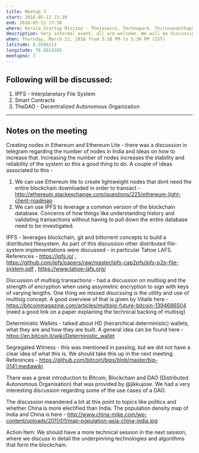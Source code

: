 ```yaml
---
title: Meetup 3
start: 2016-05-12 15:30
end: 2016-05-12 17:30
where: Kerala Startup Mission - Thejaswini. Technopark. Thiruvananthapuram.
description: Very informal event, all are welcome. We will be discussing everything related to Blockchain, ethereum in the proposed time.
when: Thursday, March 12, 2016 from 3:30 PM to 5:30 PM (IST)
latitude: 8.5566111
longitude: 76.8819165
meetupno: 3
---
```



## Following will be discussed:
 1. IPFS - Interplanetary File System
 2. Smart Contracts
 3. TheDAO - Decentralized Autonomous Organization

---
## Notes on the meeting 
Creating nodes in Ethereum and Ethereum Lite - there was a discussion in telegram regarding the number of nodes in India and ideas on how to increase that. Increasing the number of nodes increases the stability and reliability of the system so this a good thing to do. A couple of ideas associated to this - 
  1. We can use Ethereum lite to create lightweight nodes that dont need the entire blockchain downloaded in order to transact - http://ethereum.stackexchange.com/questions/225/ethereum-light-client-roadmap
  2. We can use IPFS to leverage a common version of the blockchain database. Concerns of how things like understanding history and validating transactions without having to pull down the entire database need to be investigated.
  
IPFS - leverages blockchain, git and bittorrent concepts to build a distributed filesystem. As part of this discussion other distributed file-system implementations were discussed - in particular Tahoe LAFS.  References - https://ipfs.io/ , https://github.com/ipfs/papers/raw/master/ipfs-cap2pfs/ipfs-p2p-file-system.pdf , https://www.tahoe-lafs.org/

Discussion of multisig transactions - had a discussion on multisig and the strength of encryption when using assymetric encryption to sign with keys of varying lengths. One thing we missed disucssing is the utility and use of multisig concept. A good overview of that is given by Vitalik here - https://bitcoinmagazine.com/articles/multisig-future-bitcoin-1394686504 (need a good link on a paper explaining the technical backing of multisig)

Deterministic Wallets - talked about HD (heirarchical deterministic) wallets, what they are and how they are built. A general idea can be found here - https://en.bitcoin.it/wiki/Deterministic_wallet

Segregated Witness - this was mentioned in passing, but we did not have a clear idea of what this is. We should take this up in the next meeting. References - https://github.com/bitcoin/bips/blob/master/bip-0141.mediawiki

There was a great introduction to Bitcoin, Blockchain and DAO (Distributed Autonomous Organisation) that was provided by @jikkujose. We had a very interesting discussion regarding some of the use cases of a DAO. 

The discussion meandered a bit at this point to topics like politics and whether China is more electified than India. The population density map of India and China is here - http://www.china-mike.com/wp-content/uploads/2011/01/map-population-asia-china-india.jpg

Action Item: 
We should have a more technical session in the next session, where we discuss in detail the underpinning technologies and algorithms that form the blockchain.

